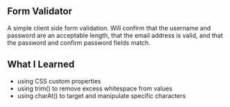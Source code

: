 ## Form Validator

A simple client side form validation. Will confirm that the username and password are an acceptable length, that the email address is valid, and that the password and confirm password fields match.

## What I Learned

- using CSS custom properties
- using trim() to remove excess whitespace from values
- using charAt() to target and manipulate specific characters
